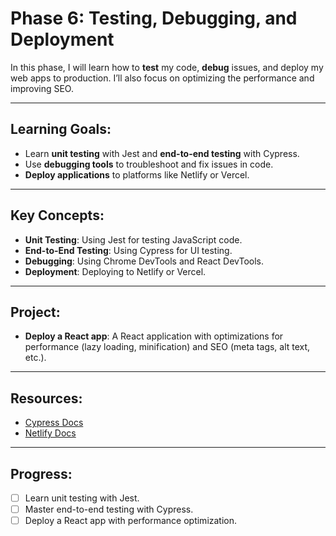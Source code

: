 # Phase 6: Testing, Debugging, and Deployment

In this phase, I will learn how to **test** my code, **debug** issues, and deploy my web apps to production. I’ll also focus on optimizing the performance and improving SEO.

---

## Learning Goals:
- Learn **unit testing** with Jest and **end-to-end testing** with Cypress.
- Use **debugging tools** to troubleshoot and fix issues in code.
- **Deploy applications** to platforms like Netlify or Vercel.

---

## Key Concepts:
- **Unit Testing**: Using Jest for testing JavaScript code.
- **End-to-End Testing**: Using Cypress for UI testing.
- **Debugging**: Using Chrome DevTools and React DevTools.
- **Deployment**: Deploying to Netlify or Vercel.

---

## Project:
- **Deploy a React app**: A React application with optimizations for performance (lazy loading, minification) and SEO (meta tags, alt text, etc.).

---

## Resources:
- [Cypress Docs](https://www.cypress.io/docs/)
- [Netlify Docs](https://docs.netlify.com)

---

## Progress:
- [ ] Learn unit testing with Jest.
- [ ] Master end-to-end testing with Cypress.
- [ ] Deploy a React app with performance optimization.
